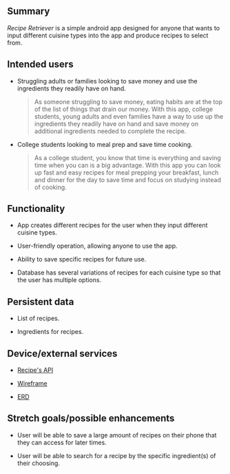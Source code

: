 ## Summary

<i> Recipe Retriever </i> is a simple android app designed for anyone that wants to input different cuisine types into the app and produce recipes to select from.

## Intended users

* Struggling adults or families looking to save money and use the ingredients they readily have on hand.

  > As someone struggling to save money, eating habits are at the top of the list of things that drain our money. With this app, college students, young adults and even families have a way to use up the ingredients they readily have on hand and save money on additional ingredients needed to complete the recipe.

* College students looking to meal prep and save time cooking.

  > As a college student, you know that time is everything and saving time when you can is a big advantage. With this app you can look up fast and easy recipes for meal prepping your breakfast, lunch and dinner for the day to save time and focus on studying instead of cooking.

## Functionality

* App creates different recipes for the user when they input different cuisine types.

* User-friendly operation, allowing anyone to use the app.

* Ability to save specific recipes for future use.

* Database has several variations of recipes for each cuisine type so that the user has multiple options.

## Persistent data

* List of recipes.

* Ingredients for recipes.

## Device/external services

* [Recipe's API](https://spoonacular.com/food-api/docs)

* [Wireframe](docs/wireframe.md)

* [ERD](docs/erd.md)

## Stretch goals/possible enhancements

* User will be able to save a large amount of recipes on their phone that they can access for later times.

* User will be able to search for a recipe by the specific ingredient(s) of their choosing.